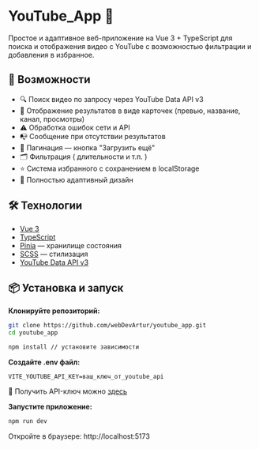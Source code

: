 # YouTube_App 🎥

Простое и адаптивное веб-приложение на Vue 3 + TypeScript для поиска и отображения видео с YouTube с возможностью фильтрации и добавления в избранное.

## 🚀 Возможности

- 🔍 Поиск видео по запросу через YouTube Data API v3
- 🧩 Отображение результатов в виде карточек (превью, название, канал, просмотры)
- ⚠️ Обработка ошибок сети и API
- 📭 Сообщение при отсутствии результатов
- 📄 Пагинация — кнопка "Загрузить ещё"
- 🗂️ Фильтрация ( длительности и т.п. )
- ⭐ Система избранного с сохранением в localStorage
- 📱 Полностью адаптивный дизайн

## 🛠️ Технологии

- [Vue 3](https://vuejs.org/)
- [TypeScript](https://www.typescriptlang.org/)
- [Pinia](https://pinia.vuejs.org/) — хранилище состояния
- [SCSS](https://sass-lang.com/) — стилизация
- [YouTube Data API v3](https://developers.google.com/youtube/v3)

## 📦 Установка и запуск

**Клонируйте репозиторий:**
```bash
git clone https://github.com/webDevArtur/youtube_app.git
cd youtube_app

npm install // установите зависимости
```

**Создайте .env файл:**
```
VITE_YOUTUBE_API_KEY=ваш_ключ_от_youtube_api
```

🔑 Получить API-ключ можно [здесь](https://developers.google.com/youtube/v3/getting-started?hl=ru)

**Запустите приложение:**
```bash
npm run dev
```

Откройте в браузере: http://localhost:5173